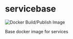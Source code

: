 # servicebase

![Docker Build/Publish Image](https://github.com/geoff-coppertop/servicebase/workflows/Docker%20Build/Publish%20Image/badge.svg)

Base docker image for services